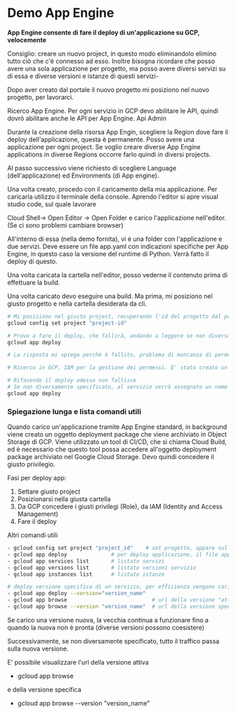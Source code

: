 # Demo App Engine

**App Engine consente di fare il deploy di un'applicazione su GCP, velocemente**

Consiglio: creare un nuovo project, in questo modo eliminandolo elimino tutto ciò che c'è connesso ad esso. Inoltre bisogna ricordare che posso avere una sola applicazione per progetto, ma posso avere diversi servizi su di essa e diverse versioni e istanze di questi servizi-

Dopo aver creato dal portale il nuovo progetto mi posiziono nel nuovo progetto, per lavorarci.

Ricerco App Engine. Per ogni servizio in GCP devo abilitare le API, quindi dovrò abilitare anche le API per App Engine. Api Admin

Durante la creazione della risorsa App Engin, scegliere la Region dove fare il deploy dell'applicazione, questa è permanente. Posso avere una applicazione per ogni project. Se voglio creare diverse App Engine applications in diverse Regions occorre farlo quindi in diversi projects.

Al passo successivo viene richiesto di scegliere Language (dell'applicazione) ed Environments (di App engine).

Una volta creato, procedo con il caricamento della mia applicazione. Per caricarla utilizzo il terminale della console. Aprendo l'editor si apre visual studio code, sul quale lavorare

Cloud Shell-> Open Editor -> Open Folder e carico l'applicazione nell'editor. (Se ci sono problemi cambiare browser)

All'interno di essa (nella demo fornita), vi è una folder con l'applicazione e due servizi. Deve essere un file app.yaml con indicazioni specifiche per App Engine, in questo caso la versione del runtime di Python.
Verrà fatto il deploy di questo.

Una volta caricata la cartella nell'editor, posso vederne il contenuto prima di effettuare la build. 

Una volta caricato devo eseguire una build. Ma prima, mi posiziono nel giusto progetto e nella cartella desiderata da cli.

```bash
# Mi posiziono nel giusto project, recuperando l'id del progetto dal portale
gcloud config set project "project-id"

# Provo a fare il deploy, che fallirà, andando a leggere se non diversamente specificato un file che si chiama "app.yaml". Se in questo file non è specificato il nome del service, ad esso verrà assegnato il nome "default"- Alcune cose vengono caricate per efficienza, fallirà solo la build
gcloud app deploy

# La risposta mi spiega perchè è fallito, problema di mancanza di permessi per l'accesso al bucket dello storage su GCP. In pratica mancanza di permessi del service account su GCS

# Ricerco in GCP, IAM per la gestione dei permessi. E' stato creato un membro in automatico al quale devo concedere anche il Role: Storage Object Viewer

# Rifacendo il deploy adesso non fallisce
# Se non diversamente specificato, al servizio verrà assegnato un nome casuale di default
gcloud app deploy

```

### Spiegazione lunga e lista comandi utili
Quando carico un'applicazione tramite App Engine standard, in background viene creato un oggetto deployment package che viene archiviato in Object Storage di GCP. Viene utilizzato un tool di CI/CD, che si chiama Cloud Build, ed è necessario che questo tool possa accedere all'oggetto deployment package archiviato nel Google Cloud Storage. Devo quindi concedere il giusto privilegio. 

Fasi per deploy app:
1. Settare giusto project
2. Posizionarsi nella giusta cartella
3. Da GCP concedere i giusti privilegi (Role), da IAM (Identity and Access Management)
4. Fare il deploy

Altri comandi utili
```bash
- gcloud config set project "project_id"    # set progetto, appare sul prompt tra parentesi il nome del progetto se tutto ok
- gcloud app deploy              # per deploy applicazione, il file app.yaml contiene la configurazione, se file diverso va specificato 
- gcloud app services list       # listato servizi
- gcloud app versions list       # listato versioni servizio
- gcloud app instances list      # listato istanze

# deploy versione specifica di un servizio, per efficienza vengono caricate solo le differenze
- gcloud app deploy --version="version_name"  
- gcloud app browse                           # url della versione "attiva", che eroga
- gcloud app browse --version "version_name"  # url della versione specifica 

```

Se carico una versione nuova, la vecchia continua a funzionare fino a quando la nuova non è pronta (diverse versioni possono coesistere) 

Successivamente, se non diversamente specificato, tutto il traffico passa sulla nuova versione.

E' possibile visualizzare l'url della versione attiva 
- gcloud app browse                           

e della versione specifica 
- gcloud app browse --version "version_name"  
